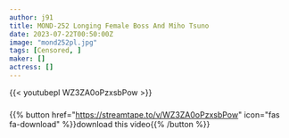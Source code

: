 ```yaml
---
author: j91
title: MOND-252 Longing Female Boss And Miho Tsuno
date: 2023-07-22T00:50:00Z
image: "mond252pl.jpg"
tags: [Censored, ]
maker: []
actress: []
---
```



{{< youtubepl WZ3ZA0oPzxsbPow >}}
###

{{% button href="https://streamtape.to/v/WZ3ZA0oPzxsbPow" icon="fas fa-download" %}}download this video{{% /button %}}
